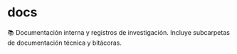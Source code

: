 # docs

📚 Documentación interna y registros de investigación.
Incluye subcarpetas de documentación técnica y bitácoras.
